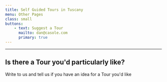 ```yaml
---
title: Self Guided Tours in Tuscany
menu: Other Pages
class: small
buttons:
    - text: Suggest a Tour
      mailto: dan@casole.com
      primary: true
---
```


___

## Is there a Tour you'd particularly like?

Write to us and tell us if you have an idea for a Tour you'd like
